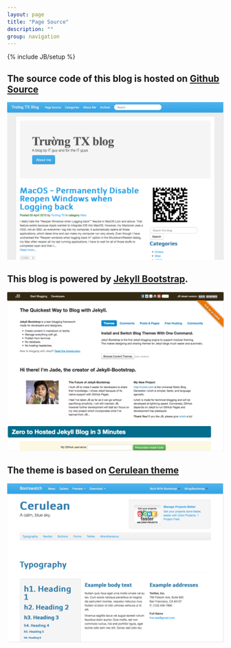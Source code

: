 ```yaml
---
layout: page
title: "Page Source"
description: ""
group: navigation
---
```

{% include JB/setup %}

## The source code of this blog is hosted on [Github Source](https://github.com/tommytxtruong/tommytxtruong.github.com)

<p align="center"><img src="/files/source/geek.png" width="600px" /></p>

## This blog is powered by [Jekyll Bootstrap](http://jekyllbootstrap.com/).

<p align="center"><img src="/files/source/jb.png" width="600px" /></p>

## The theme is based on [Cerulean theme](http://bootswatch.com/cerulean/)

<p align="center"><img src="/files/source/cerulean.png" width="600px" /></p>
